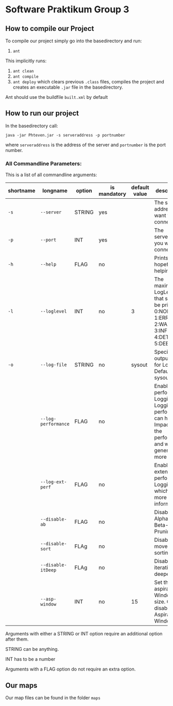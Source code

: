 # Software Praktikum Group 3
## How to compile our Project
To compile our project simply go into the basedirectory and run:  
1. `ant`

This implicitly runs:
1. `ant clean`
2. `ant compile`
3. `ant deploy`
which clears previous `.class` files, compiles the project and creates an executable `.jar` file in the basedirectory.

Ant should use the buildfile `built.xml` by default

## How to run our project
In the basedirectory call:

`java -jar Phteven.jar -s serveraddress -p portnumber`

where `serveraddress` is the address of the server and `portnumber` is the port number.

### All Commandline Parameters:
This is a list of all commandline arguments:

| shortname | longname       | option | is mandatory | default value | description                               |
| --------- | -------------- | ------ | ------------ | ------------- | -----------                               |
| `-s`      | `--server`   | STRING | yes          |               | The server address you want to connect to |
| `-p`      | `--port`     | INT    | yes          |               | The serverport you want to connect to     |
| `-h`      | `--help`     | FLAG   | no           |               | Prints a hopefully helping text |
| `-l`      | `--loglevel` | INT    | no           | 3             | The maximum LogLevel that should be printed. 0:NONE 1:ERROR 2:WARNING 3:INFO 4:DETAIL 5:DEBUG |
| `-o`      | `--log-file` | STRING | no          | sysout         | Specify an output FIle for Logging. Default is sysout. |
|            | `--log-performance`|FLAG|no        |                | Enables performance Logging. Logging the performance can have an Impact on the performance and will generate more output.|
|            | `--log-ext-perf`| FLAG| no          |               | Enables extended performance Logging, which offers more information.|
|            | `--disable-ab`|FLAG   |no           |               | Disables Alpha-Beta-Pruning               |
|            | `--disable-sort`|FLAg|no            |               | Disables move-sorting                    |
|            | `--disable-itDeep`|FLAg|no            |               | Disables iterative deepening            |
|            | `--asp-window`  | INT  | no          | 15            | Set the aspiration Window size. 0 disables Aspiration Windows |
    
Arguments with either a STRING or INT option require an additional option after them.

STRING can be anything.

INT has to be a number

Arguments with a FLAG option do not require an extra option.
## Our maps
Our map files can be found in the folder `maps`
